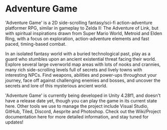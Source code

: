 # Adventure Game
<!--PhotoPending-->

'Adventure Game' is a 2D side-scrolling fantasy/sci-fi action-adventure platformer RPG, similar in gameplay to Zelda II: The Adventure of Link, but with spiritual inspirations drawn from Super Mario World, Metroid and Elden Ring, with a focus on exploration, action-adventure elements and fast paced, timing-based combat. 

In an isolated fantasy world with a buried technological past, play as a guard who stumbles upon an ancient existential threat facing their world. Explore several large overworld map areas with lots of nooks and crannies, many rich side-scrolling levels full of secrets and lively towns with interesting NPCs. Find weapons, abilities and power-ups throughout your journey, face off against challenging enemies and bosses, and uncover the secrets and lore of this mysterious ancient world.

'Adventure Game' is currently being developed in Unity 4.28f1, and doesn't have a release date yet, though you can play the game in its current state here. Other tools we use to manage the project include Visual Studio, GitHub, Tiled, Discord, Aesprite and Photoshop. Check out the Wiki/Project documentation here for more detailed information, and stay tuned for updates!